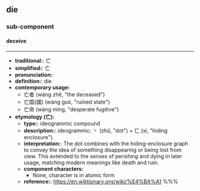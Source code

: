 ## die
### sub-component
#### deceive
---
- **traditional:**: 亡
- **simplified:**: 亡
- **pronunciation:**: 
- **definition:**: die
- **contemporary usage:**
  - 亡者 (wáng zhě, "the deceased")
  - 亡国(國) (wáng guó, "ruined state")
  - 亡命 (wáng mìng, "desperate fugitive")
- **etymology (亡):**
  - **type:**: ideogrammic compound
  - **description:**: ideogrammic: 丶 (zhǔ, "dot") + 匸 (xì, "hiding enclosure").
  - **interpretation:**: The dot combines with the hiding-enclosure graph to convey the idea of something disappearing or being lost from view. This extended to the senses of perishing and dying in later usage, matching modern meanings like death and ruin.
  - **component characters:**
    - None, character is in atomic form
  - **reference:**: https://en.wiktionary.org/wiki/%E4%BA%A1
%%%